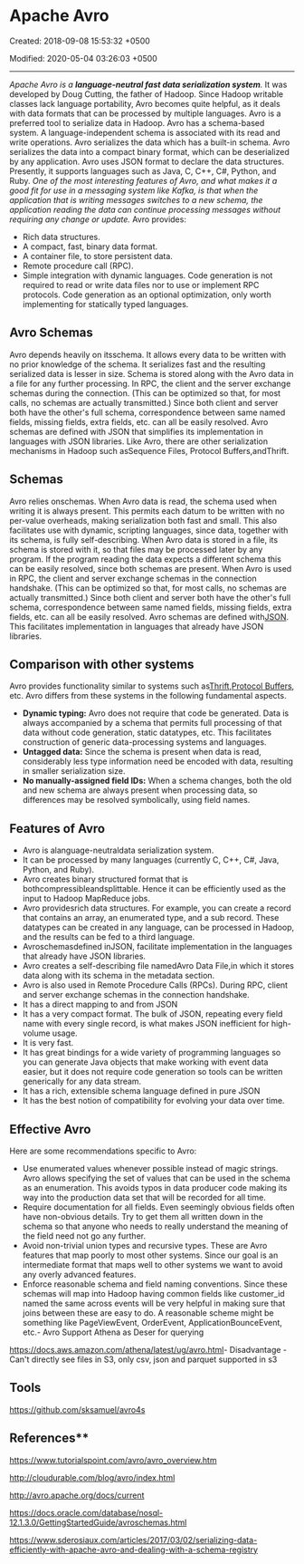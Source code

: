 # Apache Avro

Created: 2018-09-08 15:53:32 +0500

Modified: 2020-05-04 03:26:03 +0500

---

*Apache Avro is a **language-neutral fast data serialization system**.* It was developed by Doug Cutting, the father of Hadoop. Since Hadoop writable classes lack language portability, Avro becomes quite helpful, as it deals with data formats that can be processed by multiple languages. Avro is a preferred tool to serialize data in Hadoop.
Avro has a schema-based system. A language-independent schema is associated with its read and write operations. Avro serializes the data which has a built-in schema. Avro serializes the data into a compact binary format, which can be deserialized by any application.
Avro uses JSON format to declare the data structures. Presently, it supports languages such as Java, C, C++, C#, Python, and Ruby.
*One of the most interesting features of Avro, and what makes it a good fit for use in a messaging system like Kafka, is that when the application that is writing messages switches to a new schema, the application reading the data can continue processing messages without requiring any change or update.*
Avro provides:
-   Rich data structures.
-   A compact, fast, binary data format.
-   A container file, to store persistent data.
-   Remote procedure call (RPC).
-   Simple integration with dynamic languages. Code generation is not required to read or write data files nor to use or implement RPC protocols. Code generation as an optional optimization, only worth implementing for statically typed languages.
## Avro Schemas

Avro depends heavily on itsschema. It allows every data to be written with no prior knowledge of the schema. It serializes fast and the resulting serialized data is lesser in size. Schema is stored along with the Avro data in a file for any further processing.
In RPC, the client and the server exchange schemas during the connection. (This can be optimized so that, for most calls, no schemas are actually transmitted.) Since both client and server both have the other's full schema, correspondence between same named fields, missing fields, extra fields, etc. can all be easily resolved.
Avro schemas are defined with JSON that simplifies its implementation in languages with JSON libraries.
Like Avro, there are other serialization mechanisms in Hadoop such asSequence Files, Protocol Buffers,andThrift.
## Schemas

Avro relies onschemas. When Avro data is read, the schema used when writing it is always present. This permits each datum to be written with no per-value overheads, making serialization both fast and small. This also facilitates use with dynamic, scripting languages, since data, together with its schema, is fully self-describing.
When Avro data is stored in a file, its schema is stored with it, so that files may be processed later by any program. If the program reading the data expects a different schema this can be easily resolved, since both schemas are present.
When Avro is used in RPC, the client and server exchange schemas in the connection handshake. (This can be optimized so that, for most calls, no schemas are actually transmitted.) Since both client and server both have the other's full schema, correspondence between same named fields, missing fields, extra fields, etc. can all be easily resolved.
Avro schemas are defined with[JSON](https://www.json.org/). This facilitates implementation in languages that already have JSON libraries.
## Comparison with other systems

Avro provides functionality similar to systems such as[Thrift](https://thrift.apache.org/),[Protocol Buffers](https://code.google.com/p/protobuf/), etc. Avro differs from these systems in the following fundamental aspects.
-   **Dynamic typing:** Avro does not require that code be generated. Data is always accompanied by a schema that permits full processing of that data without code generation, static datatypes, etc. This facilitates construction of generic data-processing systems and languages.
-   **Untagged data:** Since the schema is present when data is read, considerably less type information need be encoded with data, resulting in smaller serialization size.
-   **No manually-assigned field IDs:** When a schema changes, both the old and new schema are always present when processing data, so differences may be resolved symbolically, using field names.
## Features of Avro
-   Avro is alanguage-neutraldata serialization system.
-   It can be processed by many languages (currently C, C++, C#, Java, Python, and Ruby).
-   Avro creates binary structured format that is bothcompressibleandsplittable. Hence it can be efficiently used as the input to Hadoop MapReduce jobs.
-   Avro providesrich data structures. For example, you can create a record that contains an array, an enumerated type, and a sub record. These datatypes can be created in any language, can be processed in Hadoop, and the results can be fed to a third language.
-   Avroschemasdefined inJSON, facilitate implementation in the languages that already have JSON libraries.
-   Avro creates a self-describing file namedAvro Data File,in which it stores data along with its schema in the metadata section.
-   Avro is also used in Remote Procedure Calls (RPCs). During RPC, client and server exchange schemas in the connection handshake.
-   It has a direct mapping to and from JSON
-   It has a very compact format. The bulk of JSON, repeating every field name with every single record, is what makes JSON inefficient for high-volume usage.
-   It is very fast.
-   It has great bindings for a wide variety of programming languages so you can generate Java objects that make working with event data easier, but it does not require code generation so tools can be written generically for any data stream.
-   It has a rich, extensible schema language defined in pure JSON
-   It has the best notion of compatibility for evolving your data over time.
## Effective Avro

Here are some recommendations specific to Avro:
-   Use enumerated values whenever possible instead of magic strings. Avro allows specifying the set of values that can be used in the schema as an enumeration. This avoids typos in data producer code making its way into the production data set that will be recorded for all time.
-   Require documentation for all fields. Even seemingly obvious fields often have non-obvious details. Try to get them all written down in the schema so that anyone who needs to really understand the meaning of the field need not go any further.
-   Avoid non-trivial union types and recursive types. These are Avro features that map poorly to most other systems. Since our goal is an intermediate format that maps well to other systems we want to avoid any overly advanced features.
-   Enforce reasonable schema and field naming conventions. Since these schemas will map into Hadoop having common fields like customer_id named the same across events will be very helpful in making sure that joins between these are easy to do. A reasonable scheme might be something like PageViewEvent, OrderEvent, ApplicationBounceEvent, etc.-   Avro Support Athena as Deser for querying

<https://docs.aws.amazon.com/athena/latest/ug/avro.html>-   Disadvantage
    -   Can't directly see files in S3, only csv, json and parquet supported in s3

## Tools

<https://github.com/sksamuel/avro4s>

## References**

<https://www.tutorialspoint.com/avro/avro_overview.htm>

<http://cloudurable.com/blog/avro/index.html>

<http://avro.apache.org/docs/current>

<https://docs.oracle.com/database/nosql-12.1.3.0/GettingStartedGuide/avroschemas.html>

<https://www.sderosiaux.com/articles/2017/03/02/serializing-data-efficiently-with-apache-avro-and-dealing-with-a-schema-registry>

